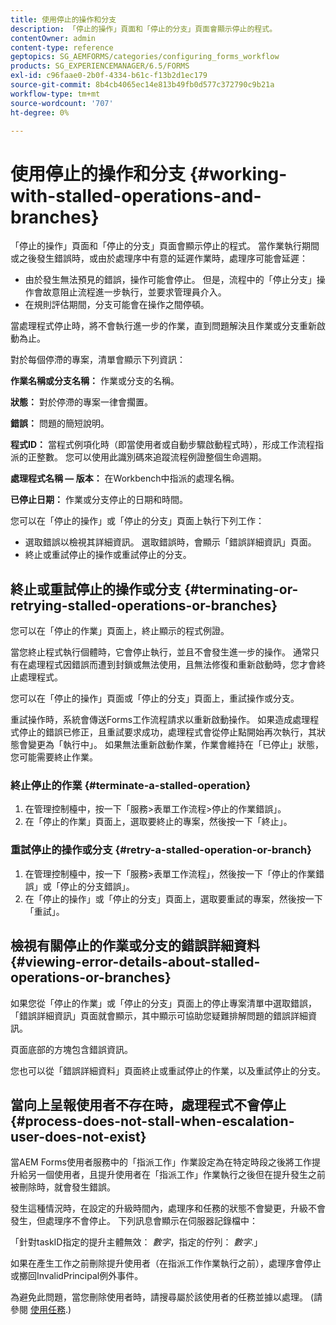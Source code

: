 ```yaml
---
title: 使用停止的操作和分支
description: 「停止的操作」頁面和「停止的分支」頁面會顯示停止的程式。
contentOwner: admin
content-type: reference
geptopics: SG_AEMFORMS/categories/configuring_forms_workflow
products: SG_EXPERIENCEMANAGER/6.5/FORMS
exl-id: c96faae0-2b0f-4334-b61c-f13b2d1ec179
source-git-commit: 8b4cb4065ec14e813b49fb0d577c372790c9b21a
workflow-type: tm+mt
source-wordcount: '707'
ht-degree: 0%

---
```


# 使用停止的操作和分支 {#working-with-stalled-operations-and-branches}

「停止的操作」頁面和「停止的分支」頁面會顯示停止的程式。 當作業執行期間或之後發生錯誤時，或由於處理序中有意的延遲作業時，處理序可能會延遲：

* 由於發生無法預見的錯誤，操作可能會停止。 但是，流程中的「停止分支」操作會故意阻止流程進一步執行，並要求管理員介入。
* 在規則評估期間，分支可能會在操作之間停頓。

當處理程式停止時，將不會執行進一步的作業，直到問題解決且作業或分支重新啟動為止。

對於每個停滯的專案，清單會顯示下列資訊：

**作業名稱或分支名稱：** 作業或分支的名稱。

**狀態：** 對於停滯的專案一律會擱置。

**錯誤：** 問題的簡短說明。

**程式ID：** 當程式例項化時（即當使用者或自動步驟啟動程式時），形成工作流程指派的正整數。 您可以使用此識別碼來追蹤流程例證整個生命週期。

**處理程式名稱 — 版本：** 在Workbench中指派的處理名稱。

**已停止日期：** 作業或分支停止的日期和時間。

您可以在「停止的操作」或「停止的分支」頁面上執行下列工作：

* 選取錯誤以檢視其詳細資訊。 選取錯誤時，會顯示「錯誤詳細資訊」頁面。
* 終止或重試停止的操作或重試停止的分支。

## 終止或重試停止的操作或分支 {#terminating-or-retrying-stalled-operations-or-branches}

您可以在「停止的作業」頁面上，終止顯示的程式例證。

當您終止程式執行個體時，它會停止執行，並且不會發生進一步的操作。 通常只有在處理程式因錯誤而遭到封鎖或無法使用，且無法修復和重新啟動時，您才會終止處理程式。

您可以在「停止的操作」頁面或「停止的分支」頁面上，重試操作或分支。

重試操作時，系統會傳送Forms工作流程請求以重新啟動操作。 如果造成處理程式停止的錯誤已修正，且重試要求成功，處理程式會從停止點開始再次執行，其狀態會變更為「執行中」。 如果無法重新啟動作業，作業會維持在「已停止」狀態，您可能需要終止作業。

### 終止停止的作業 {#terminate-a-stalled-operation}

1. 在管理控制檯中，按一下「服務>表單工作流程>停止的作業錯誤」。
1. 在「停止的作業」頁面上，選取要終止的專案，然後按一下「終止」。

### 重試停止的操作或分支 {#retry-a-stalled-operation-or-branch}

1. 在管理控制檯中，按一下「服務>表單工作流程」，然後按一下「停止的作業錯誤」或「停止的分支錯誤」。
1. 在「停止的操作」或「停止的分支」頁面上，選取要重試的專案，然後按一下「重試」。

## 檢視有關停止的作業或分支的錯誤詳細資料 {#viewing-error-details-about-stalled-operations-or-branches}

如果您從「停止的作業」或「停止的分支」頁面上的停止專案清單中選取錯誤，「錯誤詳細資訊」頁面就會顯示，其中顯示可協助您疑難排解問題的錯誤詳細資訊。

頁面底部的方塊包含錯誤資訊。

您也可以從「錯誤詳細資料」頁面終止或重試停止的作業，以及重試停止的分支。

## 當向上呈報使用者不存在時，處理程式不會停止 {#process-does-not-stall-when-escalation-user-does-not-exist}

當AEM Forms使用者服務中的「指派工作」作業設定為在特定時段之後將工作提升給另一個使用者，且提升使用者在「指派工作」作業執行之後但在提升發生之前被刪除時，就會發生錯誤。

發生這種情況時，在設定的升級時間內，處理序和任務的狀態不會變更，升級不會發生，但處理序不會停止。 下列訊息會顯示在伺服器記錄檔中：

「針對taskID指定的提升主體無效： *數字*，指定的佇列： *數字*.」

如果在產生工作之前刪除提升使用者（在指派工作作業執行之前），處理序會停止或擲回InvalidPrincipal例外事件。

為避免此問題，當您刪除使用者時，請搜尋屬於該使用者的任務並據以處理。 (請參閱 [使用任務](/help/forms/using/admin-help/tasks.md#working-with-tasks).)
